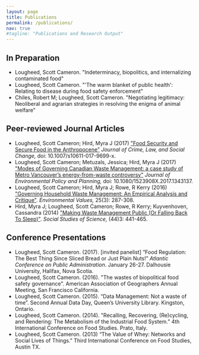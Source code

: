 ```yaml
---
layout: page
title: Publications
permalink: /publications/
nav: true
#tagline: "Publications and Research Output"
---
```


<h2 class="articles">In Preparation</h2>
<ul class="articles">
  <li>
    Lougheed, Scott Cameron. "Indeterminacy, biopolitics, and internalizing contaminated food"
  </li>
  <li>
  	Lougheed, Scott Cameron. "'The warm blanket of public health': Relating to disease during food safety enforcement"
  </li>

<li>
    Chiles, Robert M; Lougheed, Scott Cameron. "Negotiating legitimacy: Neoliberal and agrarian strategies in resolving the enigma of animal welfare"
  </li>

</ul>	

<h2 class="articles">Peer-reviewed Journal Articles</h2>
<ul class="articles">
  <li>
    Lougheed, Scott Cameron; Hird, Myra J (2017) <a href="http://doi.org/10.1007/s10611-017-9699-x" target="_blank">"Food Security and Secure Food in the Anthropocene"</a> <i>Journal of Crime, Law, and Social Change,</i> doi: 10.1007/s10611-017-9699-x.
  </li>
  <li>
    Lougheed, Scott Cameron; Metuzals, Jessica; Hird, Myra J (2017) <a href="https://doi.org/10.1080/1523908X.2017.1343137" target="_blank">"Modes of Governing Canadian Waste Management: a case study of Metro Vancouver’s energy-from-waste controversy"</a> <i>Journal of Environmental Policy and Planning,</i> doi: 10.1080/1523908X.2017.1343137.
  </li>
  <li>
    Lougheed, Scott Cameron; Hird, Myra J; Rowe, R Kerry (2016) <a href="http://www.ingentaconnect.com/content/whp/ev/2016/00000025/00000003/art00004" target="_blank" title="Governing Household Waste Management">"Governing Household Waste Management: An Empirical Analysis and Critique"</a>. <i>Environmental Values,</i> 25(3): 287-308.
  </li>
  <li>
    Hird, Myra J; Lougheed, Scott Cameron; Rowe, R Kerry; Kuyvenhoven, Cassandra (2014) <a href="http://sss.sagepub.com/content/44/3/441.full" target="_blank" title="Making Waste Management Public (Or Falling Back To Sleep)">"Making Waste Management Public (Or Falling Back To Sleep)"</a>. <i>Social Studies of Science,</i> (44)3: 441-465.
  </li>
</ul>
<h2 class="conference-presentations">Conference Presentations</h2>
<ul class="conference-presentations">
  <li>
    Lougheed, Scott Cameron. (2017). [invited panelist] “Food Regulation: The Best Thing Since Sliced Bread or Just Plain Nuts!” <i>Atlantic Conference on Public Administration</i>. January 26-27. Dalhousie University, Halifax, Nova Scotia.
  </li>
  <li>
    Lougheed, Scott Cameron. (2016). "The wastes of biopolitical food safety governance". American Association of Geographers Annual Meeting, San Francisco California.
  </li>
  <li>
    Lougheed, Scott Cameron. (2015). “Data Management: Not a waste of time”. Second Annual Data Day, Queen’s University Library. Kingston, Ontario.
  </li>
  <li>
    Lougheed, Scott Cameron. (2014). "Recalling, Recovering, (Re)cycling, and Rendering: The Metabolism of the Industrial Food System.” 4th International Conference on Food Studies. Prato, Italy.
  </li>
  <li>
    Lougheed, Scott Cameron. (2013) “The Value of Whey: Networks and Social Lives of Things.” Third International Conference on Food Studies, Austin TX.
  </li>
</ul>
